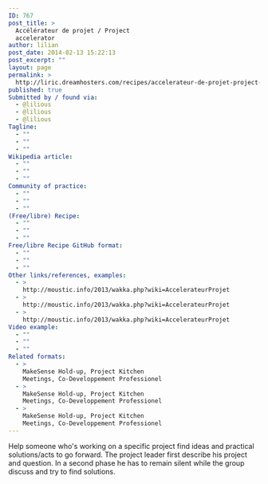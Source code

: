 ```yaml
---
ID: 767
post_title: >
  Accélérateur de projet / Project
  accelerator
author: lilian
post_date: 2014-02-13 15:22:13
post_excerpt: ""
layout: page
permalink: >
  http://liric.dreamhosters.com/recipes/accelerateur-de-projet-project-accelerator/
published: true
Submitted by / found via:
  - @lilious
  - @lilious
  - @lilious
Tagline:
  - ""
  - ""
  - ""
Wikipedia article:
  - ""
  - ""
  - ""
Community of practice:
  - ""
  - ""
  - ""
(Free/libre) Recipe:
  - ""
  - ""
  - ""
Free/libre Recipe GitHub format:
  - ""
  - ""
  - ""
Other links/references, examples:
  - >
    http://moustic.info/2013/wakka.php?wiki=AccelerateurProjet
  - >
    http://moustic.info/2013/wakka.php?wiki=AccelerateurProjet
  - >
    http://moustic.info/2013/wakka.php?wiki=AccelerateurProjet
Video example:
  - ""
  - ""
  - ""
Related formats:
  - >
    MakeSense Hold-up, Project Kitchen
    Meetings, Co-Developpement Professionel
  - >
    MakeSense Hold-up, Project Kitchen
    Meetings, Co-Developpement Professionel
  - >
    MakeSense Hold-up, Project Kitchen
    Meetings, Co-Developpement Professionel
---
```

Help someone who's working on a specific project find ideas and practical solutions/acts to go forward. The project leader first describe his project and question. In a second phase he has to remain silent while the group discuss and try to find solutions.